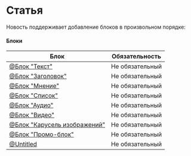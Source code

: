 Статья
======

Новость поддерживает добавление блоков в произвольном порядке:

#### Блоки

| Блок | Обязательность |
| --- | --- |
| [@Блок "Текст"](https://www.notion.so/36d9fbcfc8b8429192dd6b5c261e1cda) | Не обязательный |
| [@Блок "Заголовок"](https://www.notion.so/07a518eac02c41a29d79e8d7e33ea63d) | Не обязательный |
| [@Блок "Мнение"](https://www.notion.so/082b92842d7840a69f0a8b15185792d5) | Не обязательный |
| [@Блок "Список"](https://www.notion.so/616994e163f24490b46ece62ca776472) | Не обязательный |
| [@Блок "Аудио"](https://www.notion.so/48addabe3d384894970208090a0dcff0) | Не обязательный |
| [@Блок "Видео"](https://www.notion.so/cf832c3ab0574326a59a998241b9885b) | Не обязательный |
| [@Блок "Карусель изображений"](https://www.notion.so/1d790046400a4a3e90447ccdd2280d87) | Не обязательный |
| [@Блок "Промо-блок"](https://www.notion.so/27e8f41c1793403f8e00b0fd7080f37f) | Не обязательный |
| [@Untitled](https://www.notion.so/446d2bdff8234315b5c66d13b3c54864) | Не обязательный |